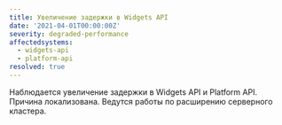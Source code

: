 ```yaml
---
title: Увеличение задержки в Widgets API
date: '2021-04-01T00:00:00Z'
severity: degraded-performance
affectedsystems:
  - widgets-api
  - platform-api
resolved: true
---
```

Наблюдается увеличение задержки в Widgets API и Platform API.
Причина локализована. Ведутся работы по расширению серверного кластера.

<!--- language code: ru -->
